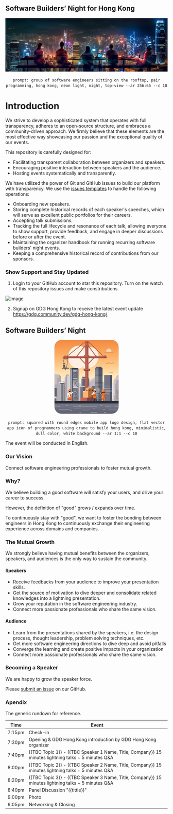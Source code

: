 ## Software Builders’ Night for Hong Kong
<p align="center"><img src="assets/cover.jpg"></p>
<p align="center"><code>prompt: group of software engineers sitting on the rooftop, pair programming, hong kong, neon light, night, top-view --ar 256:65 --c 10</code></p>

# Introduction

We strive to develop a sophisticated system that operates with full transparency, adheres to an open-source structure, and embraces a community-driven approach. We firmly believe that these elements are the most effective way showcasing our passion and the exceptional quality of our events.

This repository is carefully designed for:

- Facilitating transparent collaboration between organizers and speakers.
- Encouraging positive interaction between speakers and the audience.
- Hosting events systematically and transparently.


We have utilized the power of Git and GitHub issues to build our platform with transparency. We use the [issues templates](https://github.com/GDGHongKong/Software-Builders-Night/issues/new/choose) to handle the following operations:

- Onboarding new speakers.
- Storing complete historical records of each speaker's speeches, which will serve as excellent public portfolios for their careers.
- Accepting talk submissions.
- Tracking the full lifecycle and resonance of each talk, allowing everyone to show support, provide feedback, and engage in deeper discussions before or after the event.
- Maintaining the organizer handbook for running recurring software builders' night events.
- Keeping a comprehensive historical record of contributions from our sponsors.

### Show Support and Stay Updated
1. Login to your GitHub account to star this repository. Turn on the watch of this repository issues and make constributions.

<img width="637" alt="image" src="https://github.com/GDGHongKong/Software-Builders-Night/assets/5468398/8b966a4a-fc05-4a8b-9d41-9bd0acaec95e">

2. Signup on GDG Hong Kong to receive the latest event update https://gdg.community.dev/gdg-hong-kong/ 

## Software Builders’ Night
<p align="center"><img width="200" src="assets/logo.png"></p>
<p align="center"><code>prompt: squared with round edges mobile app logo design, flat vector app icon of programmers using crane to build hong kong, minimalistic, dull color, white background --ar 1:1 --c 10</code></p>

The event will be conducted in English.

### Our Vision

Connect software engineering professionals to foster mutual growth.

### Why?

We believe building a good software will satisfy your users, and drive your career to success.

However, the definition of "good" grows / expands over time.

To continuously stay with "good", we want to foster the bonding between engineers in Hong Kong 
to continuously exchange their engineering experience across domains and companies.

### The Mutual Growth

We strongly believe having mutual benefits between the organizers, speakers, and audiences is 
the only way to sustain the community.

#### Speakers

- Receive feedbacks from your audience to improve your presentation skills.
- Get the source of motivation to dive deeper and consolidate related knowledges into a lightning 
presentation.
- Grow your reputation in the software engineering industry.
- Connect more passionate professionals who share the same vision.

#### Audience

- Learn from the presentations shared by the speakers, i.e. the design process, 
thought leadership, problem solving techniques, etc.
- Get more software engineering directions to dive deep and avoid pitfalls
- Converge the learning and create positive impacts in your organization
- Connect more passionate professionals who share the same vision.

### Becoming a Speaker

We are happy to grow the speaker force. 

Please [submit an issue](https://github.com/GDGHongKong/Software-Builders-Night/issues/new/choose) on our GitHub.

### Apendix
The generic rundown for reference.

| Time | Event |
|---|---|
| 7:15pm | Check-in |
| 7:30pm | Opening & GDG Hong Kong introduction by GDG Hong Kong organizer |
| 7:40pm | {{TBC Topic 1}} - {{TBC Speaker 1 Name, Title, Company}}  15 minutes lightning talks + 5 minutes Q&A |
| 8:00pm | {{TBC Topic 2}} - {{TBC Speaker 2 Name, Title, Company}}  15 minutes lightning talks + 5 minutes Q&A |
| 8:20pm | {{TBC Topic 3}} - {{TBC Speaker 3 Name, Title, Company}}  15 minutes lightning talks + 5 minutes Q&A |
| 8:40pm | Panel Discussion "{{tittle}}" |
| 9:00pm | Photo |
| 9:05pm | Networking & Closing |

